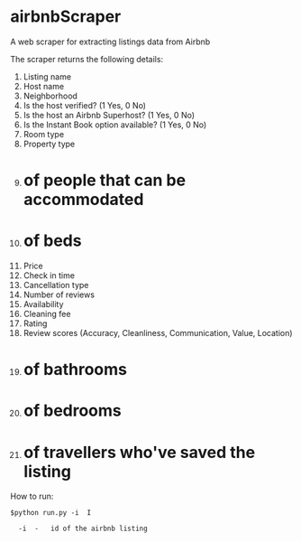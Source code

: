 # airbnbScraper
A web scraper for extracting listings data from Airbnb

The scraper returns the following details:
  1. Listing name
  2. Host name
  3. Neighborhood
  4. Is the host verified? (1 Yes, 0 No)
  5. Is the host an Airbnb Superhost? (1 Yes, 0 No)
  5. Is the Instant Book option available? (1 Yes, 0 No)
  6. Room type
  7. Property type
  8. # of people that can be accommodated
  9. # of beds
  10. Price
  11. Check in time
  12. Cancellation type
  13. Number of reviews
  14. Availability
  15. Cleaning fee
  16. Rating
  17. Review scores (Accuracy, Cleanliness, Communication, Value, Location)
  18. # of bathrooms
  19. # of bedrooms
  20. # of travellers who've saved the listing
  
How to run:

    $python run.py -i  I
    
      -i  -   id of the airbnb listing
  
  

